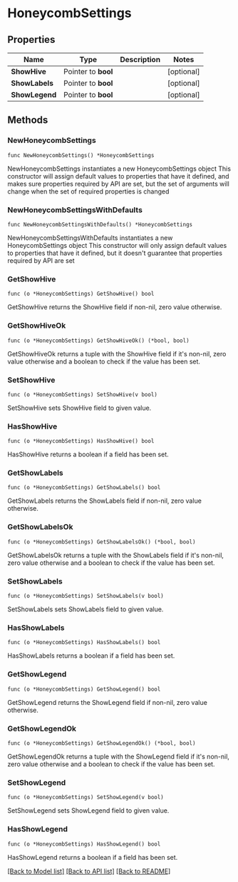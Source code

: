 # HoneycombSettings

## Properties

Name | Type | Description | Notes
------------ | ------------- | ------------- | -------------
**ShowHive** | Pointer to **bool** |  | [optional] 
**ShowLabels** | Pointer to **bool** |  | [optional] 
**ShowLegend** | Pointer to **bool** |  | [optional] 

## Methods

### NewHoneycombSettings

`func NewHoneycombSettings() *HoneycombSettings`

NewHoneycombSettings instantiates a new HoneycombSettings object
This constructor will assign default values to properties that have it defined,
and makes sure properties required by API are set, but the set of arguments
will change when the set of required properties is changed

### NewHoneycombSettingsWithDefaults

`func NewHoneycombSettingsWithDefaults() *HoneycombSettings`

NewHoneycombSettingsWithDefaults instantiates a new HoneycombSettings object
This constructor will only assign default values to properties that have it defined,
but it doesn't guarantee that properties required by API are set

### GetShowHive

`func (o *HoneycombSettings) GetShowHive() bool`

GetShowHive returns the ShowHive field if non-nil, zero value otherwise.

### GetShowHiveOk

`func (o *HoneycombSettings) GetShowHiveOk() (*bool, bool)`

GetShowHiveOk returns a tuple with the ShowHive field if it's non-nil, zero value otherwise
and a boolean to check if the value has been set.

### SetShowHive

`func (o *HoneycombSettings) SetShowHive(v bool)`

SetShowHive sets ShowHive field to given value.

### HasShowHive

`func (o *HoneycombSettings) HasShowHive() bool`

HasShowHive returns a boolean if a field has been set.

### GetShowLabels

`func (o *HoneycombSettings) GetShowLabels() bool`

GetShowLabels returns the ShowLabels field if non-nil, zero value otherwise.

### GetShowLabelsOk

`func (o *HoneycombSettings) GetShowLabelsOk() (*bool, bool)`

GetShowLabelsOk returns a tuple with the ShowLabels field if it's non-nil, zero value otherwise
and a boolean to check if the value has been set.

### SetShowLabels

`func (o *HoneycombSettings) SetShowLabels(v bool)`

SetShowLabels sets ShowLabels field to given value.

### HasShowLabels

`func (o *HoneycombSettings) HasShowLabels() bool`

HasShowLabels returns a boolean if a field has been set.

### GetShowLegend

`func (o *HoneycombSettings) GetShowLegend() bool`

GetShowLegend returns the ShowLegend field if non-nil, zero value otherwise.

### GetShowLegendOk

`func (o *HoneycombSettings) GetShowLegendOk() (*bool, bool)`

GetShowLegendOk returns a tuple with the ShowLegend field if it's non-nil, zero value otherwise
and a boolean to check if the value has been set.

### SetShowLegend

`func (o *HoneycombSettings) SetShowLegend(v bool)`

SetShowLegend sets ShowLegend field to given value.

### HasShowLegend

`func (o *HoneycombSettings) HasShowLegend() bool`

HasShowLegend returns a boolean if a field has been set.


[[Back to Model list]](../README.md#documentation-for-models) [[Back to API list]](../README.md#documentation-for-api-endpoints) [[Back to README]](../README.md)


